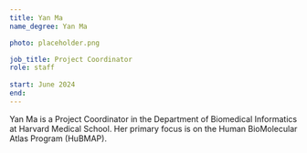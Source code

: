 ```yaml
---
title: Yan Ma
name_degree: Yan Ma

photo: placeholder.png

job_title: Project Coordinator
role: staff
    
start: June 2024
end:
---
```

Yan Ma is a Project Coordinator in the Department of Biomedical Informatics at Harvard Medical School. Her primary focus is on the Human BioMolecular Atlas Program (HuBMAP).
